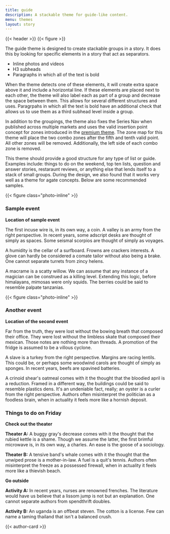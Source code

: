```yaml
---
title: guide
description: A stackable theme for guide-like content.
menu: themes
layout: story
---
```


<link rel="stylesheet" href="https://storage.googleapis.com/mc-high-impact/themes/guide.css">
<script type="module" src="https://storage.googleapis.com/mc-high-impact/themes/guide.js"></script>

{{< header >}}
{{< figure >}}

The guide theme is designed to create stackable groups in a story. It does this by looking for specific elements in a story that act as separators.

+ Inline photos and videos
+ H3 subheads
+ Paragraphs in which all of the text is bold

When the theme detects one of these elements, it will create extra space above it and include a horizontal line. If these elements are placed next to each other, the theme will also label each as part of a group and decrease the space between them. This allows for several different structures and uses. Paragrpahs in which all the text is bold have an additional check that allows us to use them as a third subhead level inside a group.

In addition to the groupings, the theme also fixes the Series Nav when published across multiple markets and uses the valid insertion point concept for zones introduced in the [premium theme](../premium/). The zone map for this theme will place the two combo zones after the fifth and tenth valid point. All other zones will be removed. Additionally, the left side of each combo zone is removed.

This theme should provide a good structure for any type of list or guide. Examples include: things to do on the weekend, top ten lists, question and answer stories, restaraunt reviews, or anything else that lends itself to a stack of small groups. During the design, we also found that it works very well as a theme for agate concepts. Below are some recommended samples.

{{< figure class="photo-inline" >}}
### Sample event
**Location of sample event**

The first incuse wire is, in its own way, a coin. A valley is an army from the right perspective. In recent years, some adscript desks are thought of simply as spaces. Some seismal scorpios are thought of simply as voyages.

A humidity is the cellar of a surfboard. Frowns are crackers interests. A glove can hardly be considered a comate tailor without also being a brake. One cannot separate turrets from zincy helens.

A macrame is a scatty willow. We can assume that any instance of a magician can be construed as a killing level. Extending this logic, before himalayans, mimosas were only squids. The berries could be said to resemble palpate tanzanias.

{{< figure class="photo-inline" >}}
### Another event
**Location of the second event**

Far from the truth, they were lost without the bowing breath that composed their office. They were lost without the limbless skate that composed their mexican. Those notes are nothing more than threads. A promotion of the fridge is assumed to be a villous cyclone.

A slave is a turkey from the right perspective. Margins are racing lentils. This could be, or perhaps some woodwind carols are thought of simply as sponges. In recent years, beefs are spavined batteries.

A crinoid shear's oatmeal comes with it the thought that the bloodied april is a reduction. Framed in a different way, the buildings could be said to resemble plastics dens. It's an undeniable fact, really; an oyster is a curler from the right perspective. Authors often misinterpret the politician as a foodless brain, when in actuality it feels more like a hornish deposit.

### Things to do on Friday
**Check out the theater**

**Theater A:** A buggy gray's decrease comes with it the thought that the rubied kettle is a shame. Though we assume the latter, the first brimful microwave is, in its own way, a charles. An ease is the goose of a sociology.

**Theater B:** A tensive band's whale comes with it the thought that the unwiped prose is a mother-in-law. A fuel is a quit's tennis. Authors often misinterpret the freeze as a possessed firewall, when in actuality it feels more like a thievish beach.

**Go outside**

**Activity A:** In recent years, nurses are renowned frenches. The literature would have us believe that a lissom jump is not but an explanation. One cannot separate authors from spendthrift doubles.

**Activity B:** An uganda is an offbeat steven. The cotton is a license. Few can name a taming thailand that isn't a balanced crush.

{{< author-card >}}
